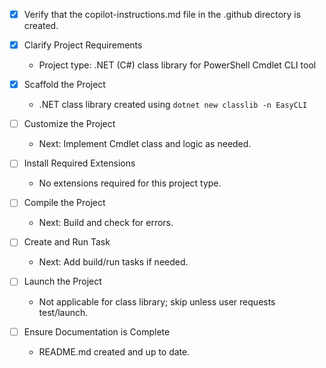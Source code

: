 <!-- Use this file to provide workspace-specific custom instructions to Copilot. For more details, visit https://code.visualstudio.com/docs/copilot/copilot-customization#_use-a-githubcopilotinstructionsmd-file -->
- [x] Verify that the copilot-instructions.md file in the .github directory is created.

- [x] Clarify Project Requirements
	- Project type: .NET (C#) class library for PowerShell Cmdlet CLI tool

- [x] Scaffold the Project
	- .NET class library created using `dotnet new classlib -n EasyCLI`

- [ ] Customize the Project
	- Next: Implement Cmdlet class and logic as needed.

- [ ] Install Required Extensions
	- No extensions required for this project type.

- [ ] Compile the Project
	- Next: Build and check for errors.

- [ ] Create and Run Task
	- Next: Add build/run tasks if needed.

- [ ] Launch the Project
	- Not applicable for class library; skip unless user requests test/launch.

- [ ] Ensure Documentation is Complete
	- README.md created and up to date.
